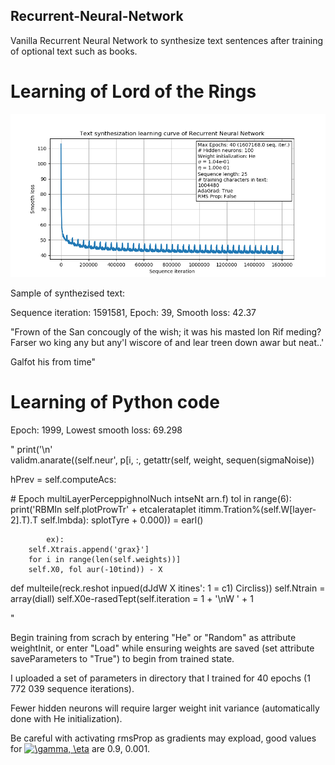 ## Recurrent-Neural-Network
Vanilla Recurrent Neural Network to synthesize text sentences after training of optional text such as books.

# Learning of Lord of the Rings
![](https://github.com/johndah/Recurrent-Neural-Network/blob/master/Learning%20Curve.png)

Sample of synthezised text:

Sequence iteration: 1591581, Epoch: 39, Smooth loss: 42.37

"Frown
of the San concougly of the wish; it was his masted lon Rif meding? Farser wo king any but any'I wiscore of and lear treen
down awar but neat..'

Galfot his from time"

# Learning of Python code

Epoch: 1999, Lowest smooth loss: 69.298

"
    print('\n'	
	validm.anarate((self.neur', p[i, :, getattr(self, weight, sequen(sigmaNoise))

hPrev = self.computeAcs:	

 \# Epoch multiLayerPerceppighnolNuch intseNt arn.f)
        tol in range(6):
                print('RBMIn self.plotProwTr' + etcalerataplet itimm.Tration%(self.W[layer-2].T).T
        self.lmbda):
            splotTyre + 0.000)) = earl()

            ex):
        self.Xtrais.append('grax}']
        for i in range(len(self.weights))]
        self.X0, fol aur(-10tind)) - X

def multeile(reck.reshot inpued(dJdW     X itines': 1 = c1) Circliss))
        self.Ntrain = array(diall)
        self.X0e-rasedTept(self.iteration = 1 + '\nW ' + 1

"



Begin training from scrach by entering "He" or "Random" as attribute weightInit, or enter "Load" while ensuring weights are saved (set attribute saveParameters to "True") to begin from trained state.

I uploaded a set of parameters in directory that I trained for 40 epochs (1 772 039 sequence iterations).

Fewer hidden neurons will require larger weight init variance (automatically done with He initialization).

Be careful with activating rmsProp as gradients may expload, good values for <a href="https://www.codecogs.com/eqnedit.php?latex=\gamma,&space;\eta" target="_blank"><img src="https://latex.codecogs.com/gif.latex?\gamma,&space;\eta" title="\gamma, \eta" /></a>
 are 0.9, 0.001.
